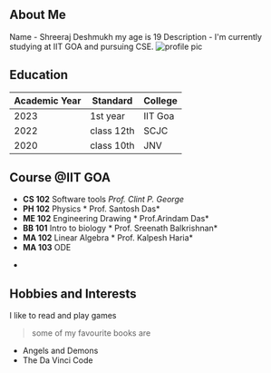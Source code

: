 

## About Me

Name - Shreeraj Deshmukh
my age is 19
Description - I'm currently studying at IIT GOA and pursuing CSE.
![profile pic](https://img.freepik.com/free-vector/it-takes-two-tango-idiom_1308-17930.jpg?w=740&t=st=1682403461~exp=1682404061~hmac=1a67659b6cd557148e8a975841e7908f9713ee4298ac1b047167374508df4dbc)



## Education

| Academic Year | Standard | College |
|-----|------|------|
|2023| 1st year| IIT Goa|
|2022| class 12th | SCJC|
|2020| class 10th | JNV | 





## Course @IIT GOA

- **CS 102** Software tools *Prof. Clint P. George*
- **PH 102** Physics          * Prof. Santosh Das*
- **ME 102** Engineering Drawing * Prof.Arindam Das*
- **BB 101** Intro to biology * Prof. Sreenath Balkrishnan*
- **MA 102** Linear Algebra * Prof. Kalpesh Haria*
- **MA 103** ODE 

*

## Hobbies and Interests

I like to read and play games

>some of my favourite books are

* Angels and Demons
* The Da Vinci Code


